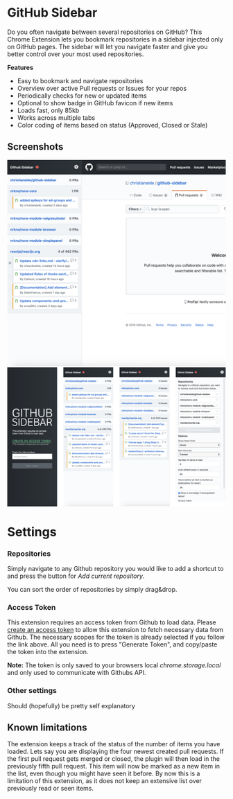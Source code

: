 # GitHub Sidebar

Do you often navigate between several repositories on GitHub? This Chrome Extension lets you bookmark repositories in a sidebar injected only on GitHub pages. The sidebar will let you navigate faster and give you better control over your most used repositories. 

**Features**

- Easy to bookmark and navigate repositories
- Overview over active Pull requests or Issues for your repos
- Periodically checks for new or updated items
- Optional to show badge in GitHub favicon if new items
- Loads fast, only 85kb
- Works across multiple tabs
- Color coding of items based on status (Approved, Closed or Stale)

## Screenshots
![](images/screen1.png)
![](images/multiple.png)


# Settings

### Repositories

Simply navigate to any Github repository you would like to add a shortcut to and press the button for *Add current repository*.

You can sort the order of repositories by simply drag&drop.

### Access Token

This extension requires an access token from Github to load data. Please [create an access token](https://github.com/settings/tokens/new?scopes=repo&description=Github%20sidebar%20browser%20extension)  to allow this extension to fetch necessary data from Github. The necessary scopes for the token is already selected if you follow the link above. All you need is to press "Generate Token", and copy/paste the token into the extension.

**Note:** The token is only saved to your browsers local *chrome.storage.local* and only used to communicate with Githubs API.

### Other settings
Should (hopefully) be pretty self explanatory


## Known limitations
The extension keeps a track of the status of the number of items you have loaded. Lets say you are displaying the four newest created pull requests. If the first pull request gets merged or closed, the plugin will then load in the previously fifth pull request. This item will now be marked as a new item in the list, even though you might have seen it before. By now this is a limitation of this extension, as it does not keep an extensive list over previously read or seen items.